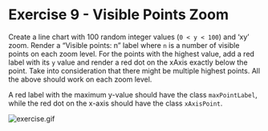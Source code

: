 # Exercise 9 - Visible Points Zoom
Create a line chart with 100 random integer values (`0 < y < 100`) and ‘xy’ zoom. Render a “Visible points: n” label where `n` is a number of visible points on each zoom level. For the points with the highest value, add a red label with its `y` value and render a red dot on the xAxis exactly below the point. Take into consideration that there might be multiple highest points. All the above should work on each zoom level.

A red label with the maximum y-value should have the class `maxPointLabel`, while the red dot on the x-axis should have the class `xAxisPoint`.

![exercise.gif](exercise.gif)
